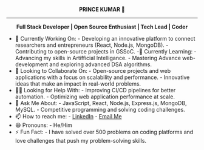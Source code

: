 <p align="center">
<strong>PRINCE KUMAR 👋</strong>
</p>

___
<p align="center">
<strong>Full Stack Developer | Open Source Enthusiast | Tech Lead | Coder</strong>
</p>


- 🔧 Currently Working On:
          - Developing an innovative platform to connect researchers and entrepreneurs (React, Node.js, MongoDB).
          - Contributing to open-source projects in GSSoC.
-🌱 Currently Learning:
         - Advancing my skills in Artifficial Intelligance.
         - Mastering Advance web-development and exploring advanced DSA algorithms.
- 🤝 Looking to Collaborate On:
         - Open-source projects and web applications with a focus on scalability and performance.
         - Innovative ideas that make an impact in real-world problems.
- 🧑‍💻 Looking for Help With:
         - Improving CI/CD pipelines for better automation.
         - Optimizing web application performance at scale.
- 💬 Ask Me About:
         - JavaScript, React, Node.js, Express.js, MongoDB, MySQL.
         - Competitive programming and solving coding challenges.
- 📫 How to reach me: 
        - [LinkedIn](https://www.linkedin.com/in/princekumar39)
        - [Email Me](mailto:singhaniaprince39@example.com)
- 😄 Pronouns: 
        -  He/Him
- ⚡ Fun Fact:
        - I have solved over 500 problems on coding platforms and love challenges that push my problem-solving skills.

